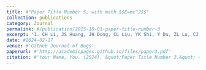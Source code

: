 ```yaml
---
title: #"Paper Title Number 5, with math $$E=mc^2$$"
collection: publications
category: Journal
permalink: #/publication/2015-10-01-paper-title-number-3
excerpt: '1. CH Li, JS Huang, JH Dong, CL Liu, YK Shi, Y Du, ZL Lu, CJ Cao, GSP Mok, H Wang*, and JZ Sun*. SMGDiff: Step mapping generalized diffusion model for efficient noise reduction in cardiac-gated myocardial perfusion SPECT images. EJNMMI Physics (Under review), 2025. <br> 2. JH Dong, CG Huang, CH Li, CL Liu, Q Zhang, ZL Lu, Y Du, CJ Cao, and JZ Sun*. Personalized echocardiographic segmentation via a Bert-text-based y-shaped network with patient attributes. Medical physics (Under review), 2025.'
date: #2024-02-17
venue: #'GitHub Journal of Bugs'
paperurl: #'http://academicpages.github.io/files/paper3.pdf'
citation: #'Your Name, You. (2024). &quot;Paper Title Number 3.&quot; <i>GitHub Journal of Bugs</i>. 1(3).'
---
```

